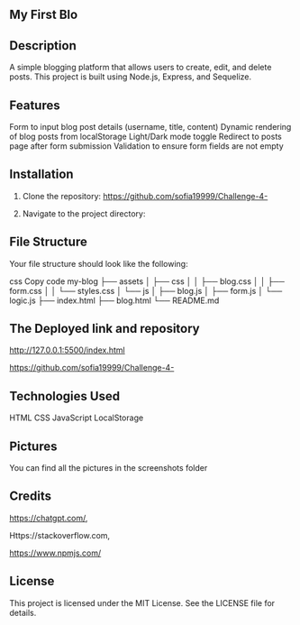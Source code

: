 
## My First Blo

## Description
A simple blogging platform that allows users to create, edit, and delete posts. This project is built using Node.js, Express, and Sequelize.


## Features
Form to input blog post details (username, title, content)
Dynamic rendering of blog posts from localStorage
Light/Dark mode toggle
Redirect to posts page after form submission
Validation to ensure form fields are not empty



## Installation

1. Clone the repository:
https://github.com/sofia19999/Challenge-4-

2. Navigate to the project directory:




## File Structure
Your file structure should look like the following:

css
Copy code
my-blog
├── assets
│   ├── css
│   │   ├── blog.css
│   │   ├── form.css
│   │   └── styles.css
│   └── js
│       ├── blog.js
│       ├── form.js
│       └── logic.js
├── index.html
├── blog.html
└── README.md






## The Deployed link and repository 

http://127.0.0.1:5500/index.html

https://github.com/sofia19999/Challenge-4-




## Technologies Used
HTML
CSS
JavaScript
LocalStorage


## Pictures
You can find all the pictures in the screenshots folder 




## Credits

https://chatgpt.com/,

Https://stackoverflow.com,

https://www.npmjs.com/

## License
This project is licensed under the MIT License. See the LICENSE file for details.






